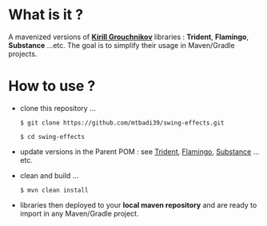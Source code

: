 # What is it ?
A mavenized versions of **[Kirill Grouchnikov](https://github.com/kirill-grouchnikov)** libraries : **Trident**, **Flamingo**, **Substance** ...etc. The goal is to simplify their usage in Maven/Gradle projects.
# How to use ?
* clone this repository ...

  `$ git clone https://github.com/mtbadi39/swing-effects.git`
  
  `$ cd swing-effects`
    
* update versions in the Parent POM : see [Trident](https://github.com/kirill-grouchnikov/trident/releases), [Flamingo](https://github.com/kirill-grouchnikov/flamingo/releases), [Substance](https://github.com/kirill-grouchnikov/substance/releases) ... etc.
* clean and build ...

  `$ mvn clean install`
  
* libraries then deployed to your **local maven repository** and are ready to import in any Maven/Gradle project.

